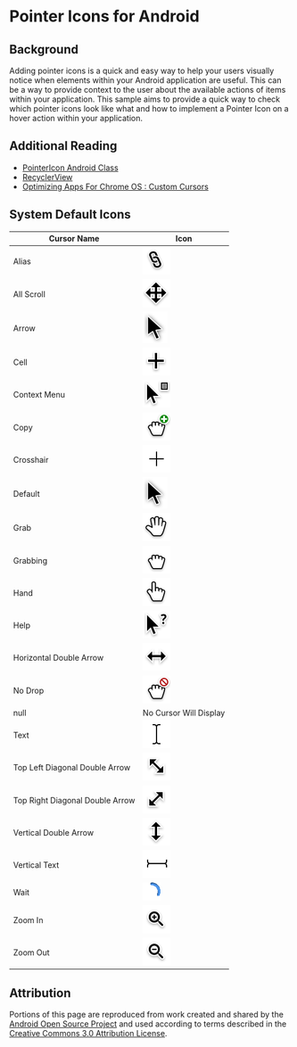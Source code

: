 # Pointer Icons for Android

## Background
Adding pointer icons is a quick and easy way to help your users visually notice when elements within your Android application are useful.  This can be a way to provide context to the user about the available actions of items within your application.  This sample aims to provide a quick way to check which pointer icons look like what and how to implement a Pointer Icon on a hover action within your application.

## Additional Reading
* [PointerIcon Android Class](https://developer.android.com/reference/android/view/PointerIcon)
* [RecyclerView](https://developer.android.com/guide/topics/ui/layout/recyclerview)
* [Optimizing Apps For Chrome OS : Custom Cursors](https://developer.android.com/topic/arc/optimizing#custom-cursors)

## System Default Icons
| Cursor Name                     | Icon                                                                                                            |
| ---                             | ---                                                                                                             |
| Alias                           | ![Alias Cursor Icon](cursor-images/pointer_alias.png "Alias Cursor")                                            |
| All Scroll                      | ![All Scroll Cursor Icon](cursor-images/pointer_all_scroll.png "All Scroll Cursor")                             |
| Arrow                           | ![Arrow Cursor Icon](cursor-images/pointer_arrow.png "Arrow Cursor")                                            |
| Cell                            | ![Cell Cursor Icon](cursor-images/pointer_cell.png "Cell Cursor")                                               |
| Context Menu                    | ![Context Menu Cursor Icon](cursor-images/pointer_context_menu.png "Context Menu Cursor")                       |
| Copy                            | ![Copy Cursor Icon](cursor-images/pointer_copy.png "Copy Cursor")                                               |
| Crosshair                       | ![Crosshair Cursor Icon](cursor-images/pointer_crosshair.png "Crosshair Cursor")                                |
| Default                         | ![Default Cursor Icon](cursor-images/pointer_arrow.png "Default Cursor")                                        |
| Grab                            | ![Grab Cursor Icon](cursor-images/pointer_grab.png "Grab Cursor")                                               |
| Grabbing                        | ![Grabbing Cursor Icon](cursor-images/pointer_grabbing.png "Grabbing Cursor")                                   |
| Hand                            | ![Hand Cursor Icon](cursor-images/pointer_hand.png "Hand Cursor")                                               |
| Help                            | ![Help Cursor Icon](cursor-images/pointer_help.png "Help Cursor")                                               |
| Horizontal Double Arrow         | ![Horizontal Double Arrow Cursor Icon](cursor-images/pointer_horizontal_double_arrow.png "Horizontal Double Arrow Cursor") |
| No Drop                         | ![No Drop Cursor Icon](cursor-images/pointer_nodrop.png "No Drop Cursor")                                       |
| null                            | No Cursor Will Display                                                                                          |
| Text                            | ![Text Cursor Icon](cursor-images/pointer_text.png "Text Cursor")                                               |
| Top Left Diagonal Double Arrow  | ![Top Left Diagonal Double Arrow Cursor Icon](cursor-images/pointer_top_left_diagonal_double_arrow.png "Top Left Diagonal Double Arrow Cursor") |
| Top Right Diagonal Double Arrow | ![Top Right Diagonal Double Arrow Cursor Icon](cursor-images/pointer_top_right_diagonal_double_arrow.png "Top Right Diagonal Double Arrow Cursor") |
| Vertical Double Arrow           | ![Vertical Double Arrow Cursor Icon](cursor-images/pointer_vertical_double_arrow.png "Vertical Double Arrow Cursor") |
| Vertical Text                   | ![Vertical Text Cursor Icon](cursor-images/pointer_vertical_text.png "Vertical Text Cursor")                    |
| Wait                            | ![Wait Cursor Icon](cursor-images/pointer_wait.gif "Wait Cursor")                                               |
| Zoom In                         | ![Zoom In Cursor Icon](cursor-images/pointer_zoom_in.png "Zoom In Cursor")                                      |
| Zoom Out                        | ![Zoom Out Cursor Icon](cursor-images/pointer_zoom_out.png "Zoom Out Cursor")                                   |

## Attribution
Portions of this page are reproduced from work created and shared by the
[Android Open Source Project](https://code.google.com/p/android/) and used according to terms
described in the
[Creative Commons 3.0 Attribution License](https://creativecommons.org/licenses/by/4.0/).